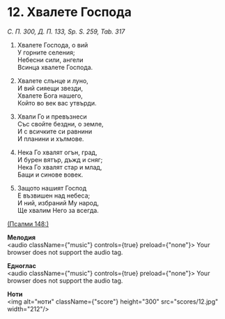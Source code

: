 # 12. Хвалете Господа  

*С. П. 300, Д. П. 133, Sp. S. 259, Tab. 317*  

1. Хвалете Господа, о вий  
У горните селения;  
Небесни сили, ангели  
Всинца хвалете Господа.  

2. Хвалете слънце и луно,  
И вий сияещи звезди,  
Хвалете Бога нашего,  
Който во век вас утвърди.  

3. Хвали Го и превъзнеси  
Със свойте бездни, о земле,  
И с всичките си равнини  
И планини и хълмове.  

4. Нека Го хвалят огън, град,  
И бурен вятър, дъжд и сняг;  
Нека Го хвалят стар и млад,  
Бащи и синове вовек.  

5. Защото нашият Господ  
Е възвишен над небеса;  
И ний, избраний Му народ,  
Ще хвалим Него за всегда.  

[(Псалми 148:)](http://biblia.bg/index.php?k=19&g=148&s=)  

__Мелодия__  
<audio className={"music"} controls={true} preload={"none"}><source src="mp3/12.mp3" type="audio/mpeg"/>
Your browser does not support the audio tag.
</audio>  

__Едноглас__  
<audio className={"music"} controls={true} preload={"none"}><source src="transp/12.mp3" type="audio/mpeg"/>
Your browser does not support the audio tag.
</audio>  

__Ноти__  
<img alt="ноти" className={"score"} height="300" src="scores/12.jpg" width="212"/>
